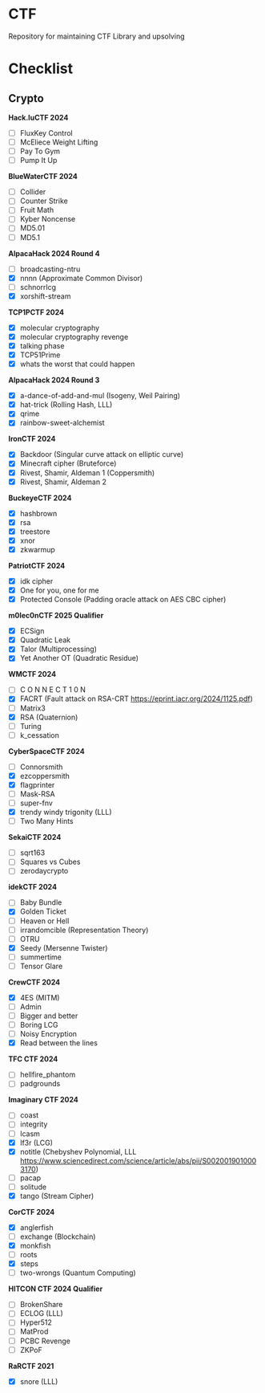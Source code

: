 # CTF

Repository for maintaining CTF Library and upsolving



# Checklist

## Crypto

**Hack.luCTF 2024**

- [ ] FluxKey Control
- [ ] McEliece Weight Lifting
- [ ] Pay To Gym
- [ ] Pump It Up

**BlueWaterCTF 2024**

- [ ] Collider
- [ ] Counter Strike
- [ ] Fruit Math
- [ ] Kyber Noncense
- [ ] MD5.01
- [ ] MD5.1

**AlpacaHack 2024 Round 4**

- [ ] broadcasting-ntru
- [x] nnnn (Approximate Common Divisor)
- [ ] schnorrlcg
- [x] xorshift-stream

**TCP1PCTF 2024**

- [x] molecular cryptography
- [x] molecular cryptography revenge
- [x] talking phase
- [x] TCP51Prime
- [x] whats the worst that could happen

**AlpacaHack 2024 Round 3**

- [x] a-dance-of-add-and-mul (Isogeny, Weil Pairing)
- [x] hat-trick (Rolling Hash, LLL)
- [x] qrime
- [x] rainbow-sweet-alchemist

**IronCTF 2024**

- [x] Backdoor (Singular curve attack on elliptic curve)
- [x] Minecraft cipher (Bruteforce)
- [x] Rivest, Shamir, Aldeman 1 (Coppersmith)
- [x] Rivest, Shamir, Aldeman 2

**BuckeyeCTF 2024**

- [x] hashbrown
- [x] rsa
- [x] treestore
- [x] xnor
- [x] zkwarmup

**PatriotCTF 2024**

- [x] idk cipher
- [x] One for you, one for me
- [x] Protected Console (Padding oracle attack on AES CBC cipher)

**m0lec0nCTF 2025 Qualifier**

- [x] ECSign
- [x] Quadratic Leak
- [x] Talor (Multiprocessing)
- [x] Yet Another OT (Quadratic Residue)

**WMCTF 2024**

- [ ] C O N N E C T 1 0 N
- [x] FACRT (Fault attack on RSA-CRT https://eprint.iacr.org/2024/1125.pdf)
- [ ] Matrix3
- [x] RSA (Quaternion)
- [ ] Turing
- [ ] k_cessation

**CyberSpaceCTF 2024**

- [ ] Connorsmith
- [x] ezcoppersmith
- [x] flagprinter
- [ ] Mask-RSA
- [ ] super-fnv
- [x] trendy windy trigonity (LLL)
- [ ] Two Many Hints

**SekaiCTF 2024**

- [ ] sqrt163
- [ ] Squares vs Cubes
- [ ] zerodaycrypto

**idekCTF 2024**

- [ ] Baby Bundle
- [x] Golden Ticket
- [ ] Heaven or Hell
- [ ] irrandomcible (Representation Theory)
- [ ] OTRU
- [x] Seedy (Mersenne Twister)
- [ ] summertime
- [ ] Tensor Glare

**CrewCTF 2024**    

- [x] 4ES (MITM)
- [ ] Admin
- [ ] Bigger and better
- [ ] Boring LCG
- [ ] Noisy Encryption
- [x] Read between the lines

 **TFC CTF 2024** 

- [ ] hellfire_phantom
- [ ] padgrounds

**Imaginary CTF 2024**

- [ ] coast
- [ ] integrity
- [ ] lcasm
- [x] lf3r (LCG)
- [x] notitle (Chebyshev Polynomial, LLL https://www.sciencedirect.com/science/article/abs/pii/S0020019010003170)
- [ ] pacap
- [ ] solitude
- [x] tango (Stream Cipher)

**CorCTF 2024**

- [x] anglerfish
- [ ] exchange (Blockchain)
- [x] monkfish
- [ ] roots
- [x] steps
- [ ] two-wrongs (Quantum Computing)

**HITCON CTF 2024 Qualifier**

- [ ] BrokenShare
- [ ] ECLOG (LLL)
- [ ] Hyper512
- [ ] MatProd
- [ ] PCBC Revenge
- [ ] ZKPoF

**RaRCTF 2021**

- [x] snore (LLL)